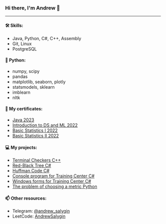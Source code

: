 ### Hi there, I'm Andrew 👋
---
#### 🛠 Skills:
- Java, Python, C#, C++, Assembly
- Git, Linux
- PostgreSQL
#### 🐍 Python:
- numpy, scipy
- pandas
- matplotlib, seaborn, plotly
- statsmodels, sklearn
- imblearn
- nltk

#### 📜 My certificates:
- [Java 2023](https://www.udemy.com/certificate/UC-637732ed-8dfe-4ba9-a6f2-2f1685d7a682/)
- [Introduction to DS and ML 2022](https://stepik.org/cert/1596482)
- [Basic Statistics I 2022](https://stepik.org/cert/1569856)
- [Basic Statistics II 2022](https://stepik.org/cert/1584809)

#### 💻 My projects:
- [Terminal Checkers С++](https://github.com/AndrewSalygin/checkers)
- [Red-Black Tree C#](https://github.com/AndrewSalygin/RBTree_cs)
- [Huffman Code C#](https://github.com/AndrewSalygin/HuffmanCode)
- [Console program for Training Center C#](https://github.com/AndrewSalygin/FitnessCenterConsole3Levels)
- [Windows forms for Training Center C#](https://github.com/AndrewSalygin/forms_for_training_center)
- [The problem of choosing a metric Python](https://github.com/AndrewSalygin/metrics)

#### 📫 Other resources:
- Telegram: [@andrew_salygin](https://t.me/andrew_salygin)
- LeetCode: [AndrewSalygin](https://leetcode.com/AndrewSalygin/)

<!--
**AndrewSalygin/AndrewSalygin** is a ✨ _special_ ✨ repository because its `README.md` (this file) appears on your GitHub profile.

Here are some ideas to get you started:

- 🔭 I’m currently working on ...
 ...
- 👯 I’m looking to collaborate on ...
- 🤔 I’m looking for help with ...
- 💬 Ask me about ...
- 📫 How to reach me: ...
- 😄 Pronouns: ...
- ⚡ Fun fact: ...
-->
